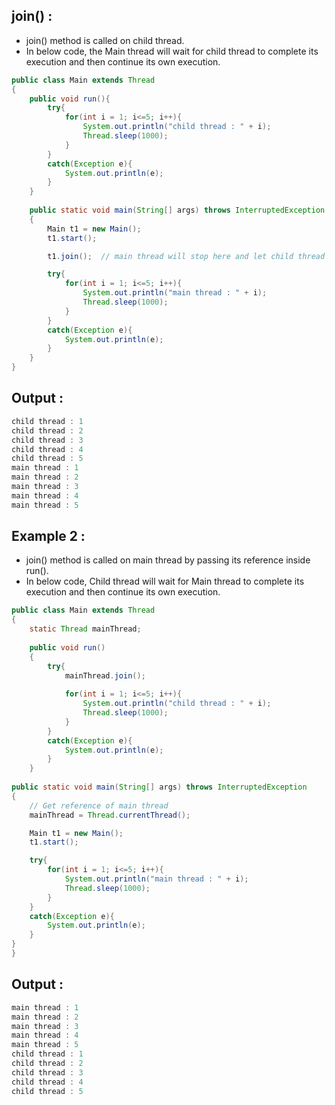 ## join() :

- join() method is called on child thread.
- In below code, the Main thread will wait for child thread to complete its execution and then continue its own execution.

```java
public class Main extends Thread
{
    public void run(){
        try{
            for(int i = 1; i<=5; i++){
                System.out.println("child thread : " + i);
                Thread.sleep(1000);
            }
        }
        catch(Exception e){
            System.out.println(e);
        }
    }
    
    public static void main(String[] args) throws InterruptedException
    {
        Main t1 = new Main();
        t1.start();

        t1.join();  // main thread will stop here and let child thread complete its execution

        try{
            for(int i = 1; i<=5; i++){
                System.out.println("main thread : " + i);
                Thread.sleep(1000);
            }
        }
        catch(Exception e){
            System.out.println(e);
        }
    }
}

```

## Output :

```java
child thread : 1
child thread : 2
child thread : 3
child thread : 4
child thread : 5
main thread : 1
main thread : 2
main thread : 3
main thread : 4
main thread : 5
```

## Example 2 :

- join() method is called on main thread by passing its reference inside run().
- In below code, Child thread will wait for Main thread to complete its execution and then continue its own execution.

```java
public class Main extends Thread
{
    static Thread mainThread;
    
    public void run()
    {
        try{
            mainThread.join();
            
            for(int i = 1; i<=5; i++){
                System.out.println("child thread : " + i);
                Thread.sleep(1000);
            }
        }
        catch(Exception e){
            System.out.println(e);
        }
    }
    
public static void main(String[] args) throws InterruptedException
{
    // Get reference of main thread 
    mainThread = Thread.currentThread();

    Main t1 = new Main();
    t1.start();

    try{
        for(int i = 1; i<=5; i++){
            System.out.println("main thread : " + i);
            Thread.sleep(1000);
        }
    }
    catch(Exception e){
        System.out.println(e);
    }
}
}
```

## Output :

```java
main thread : 1
main thread : 2
main thread : 3
main thread : 4
main thread : 5
child thread : 1
child thread : 2
child thread : 3
child thread : 4
child thread : 5
```
